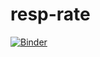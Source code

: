 # resp-rate
[![Binder](https://mybinder.org/badge_logo.svg)](https://mybinder.org/v2/gh/kejiak/resp-rate/tree/main/HEAD)

